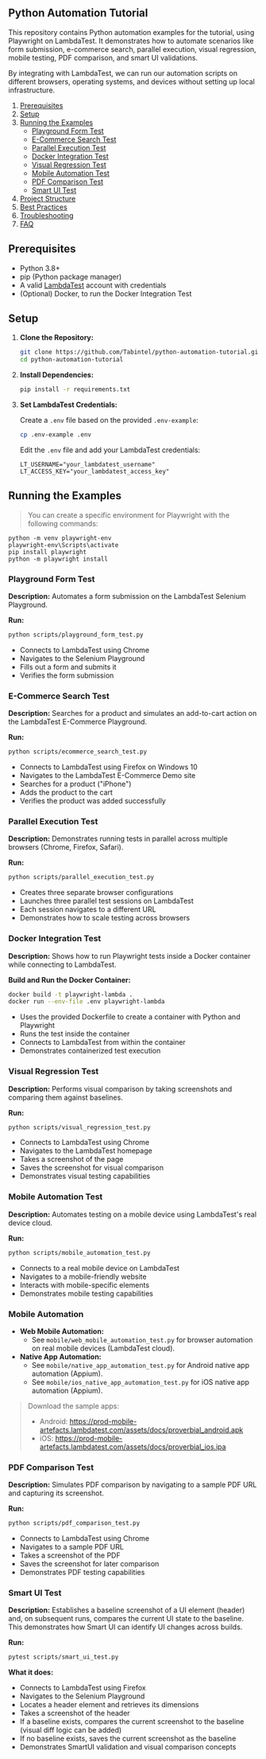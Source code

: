 ## Python Automation Tutorial

This repository contains Python automation examples for the tutorial, using Playwright on LambdaTest. It demonstrates how to automate scenarios like form submission, e-commerce search, parallel execution, visual regression, mobile testing, PDF comparison, and smart UI validations.

By integrating with LambdaTest, we can run our automation scripts on different browsers, operating systems, and devices without setting up local infrastructure.


1. [Prerequisites](#prerequisites)
2. [Setup](#setup)
3. [Running the Examples](#running-the-examples)
   - [Playground Form Test](#playground-form-test)
   - [E-Commerce Search Test](#e-commerce-search-test)
   - [Parallel Execution Test](#parallel-execution-test)
   - [Docker Integration Test](#docker-integration-test)
   - [Visual Regression Test](#visual-regression-test)
   - [Mobile Automation Test](#mobile-automation-test)
   - [PDF Comparison Test](#pdf-comparison-test)
   - [Smart UI Test](#smart-ui-test)
4. [Project Structure](#project-structure)
5. [Best Practices](#best-practices)
6. [Troubleshooting](#troubleshooting)
7. [FAQ](#faq)

## Prerequisites

- Python 3.8+
- pip (Python package manager)
- A valid [LambdaTest](https://www.lambdatest.com/) account with credentials
- (Optional) Docker, to run the Docker Integration Test

## Setup

1. **Clone the Repository:**
   ```bash
   git clone https://github.com/Tabintel/python-automation-tutorial.git
   cd python-automation-tutorial
   ```

2. **Install Dependencies:**
   ```bash
   pip install -r requirements.txt
   ```

3. **Set LambdaTest Credentials:**
   
   Create a `.env` file based on the provided `.env-example`:
   ```bash
   cp .env-example .env
   ```
   
   Edit the `.env` file and add your LambdaTest credentials:
   ```
   LT_USERNAME="your_lambdatest_username"
   LT_ACCESS_KEY="your_lambdatest_access_key"
   ```

## Running the Examples

> You can create a specific environment for Playwright with the following commands:

```
python -m venv playwright-env
playwright-env\Scripts\activate
pip install playwright
python -m playwright install
```

### Playground Form Test

**Description:** Automates a form submission on the LambdaTest Selenium Playground.

**Run:**
```bash
python scripts/playground_form_test.py
```

- Connects to LambdaTest using Chrome
- Navigates to the Selenium Playground
- Fills out a form and submits it
- Verifies the form submission

### E-Commerce Search Test

**Description:** Searches for a product and simulates an add-to-cart action on the LambdaTest E-Commerce Playground.

**Run:**
```bash
python scripts/ecommerce_search_test.py
```

- Connects to LambdaTest using Firefox on Windows 10
- Navigates to the LambdaTest E-Commerce Demo site
- Searches for a product ("iPhone")
- Adds the product to the cart
- Verifies the product was added successfully

### Parallel Execution Test

**Description:** Demonstrates running tests in parallel across multiple browsers (Chrome, Firefox, Safari).

**Run:**
```bash
python scripts/parallel_execution_test.py
```

- Creates three separate browser configurations
- Launches three parallel test sessions on LambdaTest
- Each session navigates to a different URL
- Demonstrates how to scale testing across browsers

### Docker Integration Test

**Description:** Shows how to run Playwright tests inside a Docker container while connecting to LambdaTest.

**Build and Run the Docker Container:**
```bash
docker build -t playwright-lambda .
docker run --env-file .env playwright-lambda
```

- Uses the provided Dockerfile to create a container with Python and Playwright
- Runs the test inside the container
- Connects to LambdaTest from within the container
- Demonstrates containerized test execution

### Visual Regression Test

**Description:** Performs visual comparison by taking screenshots and comparing them against baselines.

**Run:**
```bash
python scripts/visual_regression_test.py
```

- Connects to LambdaTest using Chrome
- Navigates to the LambdaTest homepage
- Takes a screenshot of the page
- Saves the screenshot for visual comparison
- Demonstrates visual testing capabilities

### Mobile Automation Test

**Description:** Automates testing on a mobile device using LambdaTest's real device cloud.

**Run:**
```bash
python scripts/mobile_automation_test.py
```

- Connects to a real mobile device on LambdaTest
- Navigates to a mobile-friendly website
- Interacts with mobile-specific elements
- Demonstrates mobile testing capabilities

### Mobile Automation

- **Web Mobile Automation:**
  - See `mobile/web_mobile_automation_test.py` for browser automation on real mobile devices (LambdaTest cloud).
- **Native App Automation:**
  - See `mobile/native_app_automation_test.py` for Android native app automation (Appium).
  - See `mobile/ios_native_app_automation_test.py` for iOS native app automation (Appium).

> Download the sample apps:
> - Android: https://prod-mobile-artefacts.lambdatest.com/assets/docs/proverbial_android.apk
> - iOS: https://prod-mobile-artefacts.lambdatest.com/assets/docs/proverbial_ios.ipa

### PDF Comparison Test

**Description:** Simulates PDF comparison by navigating to a sample PDF URL and capturing its screenshot.

**Run:**
```bash
python scripts/pdf_comparison_test.py
```


- Connects to LambdaTest using Chrome
- Navigates to a sample PDF URL
- Takes a screenshot of the PDF
- Saves the screenshot for later comparison
- Demonstrates PDF testing capabilities

### Smart UI Test

**Description:**
Establishes a baseline screenshot of a UI element (header) and, on subsequent runs, compares the current UI state to the baseline. This demonstrates how Smart UI can identify UI changes across builds.

**Run:**
```bash
pytest scripts/smart_ui_test.py
```

**What it does:**
- Connects to LambdaTest using Firefox
- Navigates to the Selenium Playground
- Locates a header element and retrieves its dimensions
- Takes a screenshot of the header
- If a baseline exists, compares the current screenshot to the baseline (visual diff logic can be added)
- If no baseline exists, saves the current screenshot as the baseline
- Demonstrates SmartUI validation and visual comparison concepts
